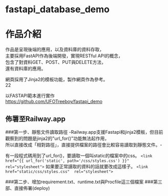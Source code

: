 # fastapi_database_demo

# 作品介紹

作品是呈現後端的應用，以及資料庫的資料存取，</br>
主要採用FastAPI作為後端開發，實現RESTful API的概念，</br>
包含了對資料GET、POST、PUT與DELETE方法，</br>
還有資料庫的應用。</br>

網頁採用了Jinja2的模板功能，製作網頁作為參考。</br>
22

以FASTAPI範本進行實作</br>
https://github.com/UFOTreeboy/fastapi_demo

## 佈署至Railway.app

###第一步、靜態文件讀取路徑
-Railway.app支援Fastapi和jinja2模板，但目前觀察到的問題是jinja2的"url_for()"功能無法起作用，</br>
所以直接改成「相對路徑」，直接提供檔案的路徑會比較容易讀取到靜態文件。-</br>

有一段程式碼用到了url_for()，要讀取一個叫static的檔案中的css。
`<link href="{{ url_for('static', path='/css/styles.css') }}" rel="stylesheet">`
如果要正常讀取的資料的話就要改成這樣子。
`<link href="static/css/styles.css"  rel="stylesheet">`

###第二步、增加requirement.txt、runtime.txt與Procfile這三個檔案
###第三部、直接佈署(deploy)
